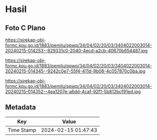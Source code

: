 # Hasil

## Foto C Plano

https://sirekap-obj-formc.kpu.go.id/1883/pemilu/ppwp/34/04/02/20/03/3404022003014-20240215-014253--829331c0-2040-4ecd-a2cb-40670b654487.jpg

https://sirekap-obj-formc.kpu.go.id/1883/pemilu/ppwp/34/04/02/20/03/3404022003014-20240215-014345--9242c0e7-55f4-411d-9b08-4c057870c0ba.jpg

https://sirekap-obj-formc.kpu.go.id/1883/pemilu/ppwp/34/04/02/20/03/3404022003014-20240215-014352--4ea1207e-a6dd-4caf-92f1-5b812bcf91ed.jpg


## Metadata

| Key        | Value               |
| ---------- | ------------------- |
| Time Stamp | 2024-02-15 01:47:43 |



